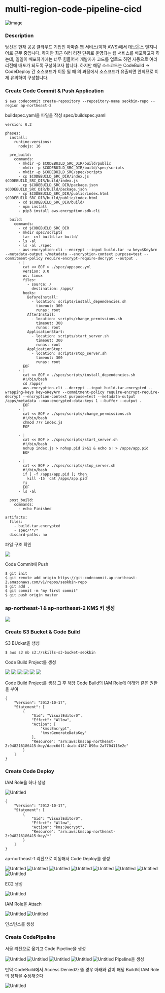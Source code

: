 # multi-region-code-pipeline-cicd

![image](https://github.com/LeeSeokBln/multi-region-code-pipeline-cicd/assets/101256150/3a2f6275-6acf-4e3d-aee6-a860922b9532)

### Description
당신은 현재 공공 클라우드 기업인 아마존 웹 서비스(이하 AWS)에서 데브옵스 엔지니어로 근무 중입니다. 하지만 최근 여러 리전 단위로 운영되는 웹 서비스를 배포하고자 하는데, 일일이 배포하기에는 너무 힘들어서 개발자가 코드를 업로드 하면 자동으로 여러 리전에 배포가 되도록 구성하고자 합니다. 하지만 해당 소스코드는 CodeBuild → CodeDeploy 간 소스코드가 이동 될 때  의 과정에서 소스코드가 유출되면 안되므로 이제 유의하여 구성합니다.

### Create Code Commit & Push Application
```
$ aws codecommit create-repository --repository-name seokbin-repo --region ap-northeast-2
```
buildspec.yaml을 파일을 작성
spec/buildspec.yaml
```
version: 0.2

phases:
  install:
    runtime-versions:
      nodejs: 16

  pre_build:
    commands:
      - mkdir -p $CODEBUILD_SRC_DIR/build/public
      - mkdir -p $CODEBUILD_SRC_DIR/build/spec/scripts
      - mkdir -p $CODEBUILD_SRC/spec/scripts
      - cp $CODEBUILD_SRC_DIR/index.js $CODEBUILD_SRC_DIR/build/index.js
      - cp $CODEBUILD_SRC_DIR/package.json $CODEBUILD_SRC_DIR/build/package.json
      - cp $CODEBUILD_SRC_DIR/public/index.html $CODEBUILD_SRC_DIR/build/public/index.html
      - cd $CODEBUILD_SRC_DIR/build/
      - npm install
      - pip3 install aws-encryption-sdk-cli

  build:
    commands:
      - cd $CODEBUILD_SRC_DIR
      - mkdir spec/scripts
      - tar -cvf build.tar build/
      - ls -al
      - ls -al ./spec
      - aws-encryption-cli --encrypt --input build.tar -w key=$KeyArn --metadata-output ~/metadata --encryption-context purpose=test --commitment-policy require-encrypt-require-decrypt --output .
      - |
        cat << EOF > ./spec/appspec.yml
        version: 0.0
        os: linux
        files:
          - source: /
            destination: /apps/
        hooks:
          BeforeInstall:
            - location: scripts/install_dependencies.sh
              timeout: 300
              runas: root
          AfterInstall:
            - location: scripts/change_permissions.sh
              timeout: 300
              runas: root
          ApplicationStart:
            - location: scripts/start_server.sh
              timeout: 300
              runas: root
          ApplicationStop:
            - location: scripts/stop_server.sh
              timeout: 300
              runas: root
        EOF
      - |
        cat << EOF > ./spec/scripts/install_dependencies.sh
        #!/bin/bash
        cd /apps/
        aws-encryption-cli --decrypt --input build.tar.encrypted --wrapping-keys key=$KeyArn --commitment-policy require-encrypt-require-decrypt --encryption-context purpose=test --metadata-output /apps/metadata --max-encrypted-data-keys 1 --buffer --output .
        EOF
      - |
        cat << EOF > ./spec/scripts/change_permissions.sh
        #!/bin/bash
        chmod 777 index.js
        EOF

      - |       
        cat << EOF > ./spec/scripts/start_server.sh
        #!/bin/bash
        nohup index.js > nohup.pid 2>&1 & echo $! > /apps/app.pid
        EOF

      - |        
        cat << EOF > ./spec/scripts/stop_server.sh
        #!/bin/bash
        if [ -f /apps/app.pid ]; then
          kill -15 `cat /apps/app.pid`
        fi
        EOF
      - ls -al

  post_build:
    commands:
      - echo Finished

artifacts:
  files:
    - build.tar.encrypted
    - spec/**/*
  discard-paths: no
```
파일 구조 확인

<img src="https://github-production-user-asset-6210df.s3.amazonaws.com/101256150/261183424-40f0b9cc-9e23-4da5-8184-45bb3c60b90d.png?X-Amz-Algorithm=AWS4-HMAC-SHA256&X-Amz-Credential=AKIAIWNJYAX4CSVEH53A%2F20230828%2Fus-east-1%2Fs3%2Faws4_request&X-Amz-Date=20230828T023302Z&X-Amz-Expires=300&X-Amz-Signature=5c81ac70b9b8856c105221094d553e51f8f505fda5285ab8fe9a11158e02a355&X-Amz-SignedHeaders=host&actor_id=86287920&key_id=0&repo_id=679512807"/>

Code Commit에 Push
```
$ git init
$ git remote add origin https://git-codecommit.ap-northeast-2.amazonaws.com/v1/repos/seokbin-repo
$ git add .
$ git commit -m "my first commit"
$ git push origin master
```
### ap-northeast-1 & ap-northeast-2 KMS 키 생성

<img src="https://github-production-user-asset-6210df.s3.amazonaws.com/86287920/263580119-6002bd1c-dafa-4339-b24e-eb334a46a8f8.png?X-Amz-Algorithm=AWS4-HMAC-SHA256&X-Amz-Credential=AKIAIWNJYAX4CSVEH53A%2F20230828%2Fus-east-1%2Fs3%2Faws4_request&X-Amz-Date=20230828T024208Z&X-Amz-Expires=300&X-Amz-Signature=05483ca2853e6cbd8dab47bb0abb98a3eaf1ac7ff866e6d7e04a71f83149bc78&X-Amz-SignedHeaders=host&actor_id=86287920&key_id=0&repo_id=679512807"/>

### Create S3 Bucket & Code Build
S3 BUcket을 생성
```
$ aws s3 mb s3://skills-s3-bucket-seokbin
```
Code Build Project를 생성

<img src="https://github-production-user-asset-6210df.s3.amazonaws.com/86287920/263579187-5b75621c-fef3-4f41-b29e-6b41cb43dc97.png?X-Amz-Algorithm=AWS4-HMAC-SHA256&X-Amz-Credential=AKIAIWNJYAX4CSVEH53A%2F20230828%2Fus-east-1%2Fs3%2Faws4_request&X-Amz-Date=20230828T023527Z&X-Amz-Expires=300&X-Amz-Signature=5c38bed83fae2a025875f55b6418d96d7c07d392f1db7b0fda8db9e1555b2b57&X-Amz-SignedHeaders=host&actor_id=86287920&key_id=0&repo_id=679512807"/>

<img src="https://github-production-user-asset-6210df.s3.amazonaws.com/86287920/263579311-21b00abb-11e7-495f-8127-1d33392697e5.png?X-Amz-Algorithm=AWS4-HMAC-SHA256&X-Amz-Credential=AKIAIWNJYAX4CSVEH53A%2F20230828%2Fus-east-1%2Fs3%2Faws4_request&X-Amz-Date=20230828T023627Z&X-Amz-Expires=300&X-Amz-Signature=bb66d49844fcc93fb09e9353cbdd3d1e1af2130ee9dd7250ad176ce0b6b752bb&X-Amz-SignedHeaders=host&actor_id=86287920&key_id=0&repo_id=679512807"/>

<img src="https://github-production-user-asset-6210df.s3.amazonaws.com/86287920/263579493-9543b92d-861b-4906-8956-7425910a0b68.png?X-Amz-Algorithm=AWS4-HMAC-SHA256&X-Amz-Credential=AKIAIWNJYAX4CSVEH53A%2F20230828%2Fus-east-1%2Fs3%2Faws4_request&X-Amz-Date=20230828T024229Z&X-Amz-Expires=300&X-Amz-Signature=3a32e921595762fd6aa5e096bfcb10ee69c9f8be22cc0cf16735785b75864ef1&X-Amz-SignedHeaders=host&actor_id=86287920&key_id=0&repo_id=679512807" />

<img src="https://github-production-user-asset-6210df.s3.amazonaws.com/86287920/263579535-78a56652-339a-4705-93bf-1a6fc8b07ab9.png?X-Amz-Algorithm=AWS4-HMAC-SHA256&X-Amz-Credential=AKIAIWNJYAX4CSVEH53A%2F20230828%2Fus-east-1%2Fs3%2Faws4_request&X-Amz-Date=20230828T024234Z&X-Amz-Expires=300&X-Amz-Signature=ca1539d6344295bafdae742aa7e4cb5ecb167367c0b25453c034af47d125b37b&X-Amz-SignedHeaders=host&actor_id=86287920&key_id=0&repo_id=679512807" />

<img src="https://github-production-user-asset-6210df.s3.amazonaws.com/86287920/263579795-c2c67e5e-03cc-43d6-892a-ff2449423f61.png?X-Amz-Algorithm=AWS4-HMAC-SHA256&X-Amz-Credential=AKIAIWNJYAX4CSVEH53A%2F20230828%2Fus-east-1%2Fs3%2Faws4_request&X-Amz-Date=20230828T024241Z&X-Amz-Expires=300&X-Amz-Signature=c0ffbbf4387cbd8bebc853a355afb3e02a559de3005d3c3eb4caf12debd669be&X-Amz-SignedHeaders=host&actor_id=86287920&key_id=0&repo_id=679512807" />

<img src="https://github-production-user-asset-6210df.s3.amazonaws.com/86287920/263580297-4e535ffc-492e-43e2-bf9a-29019fa91a8b.png?X-Amz-Algorithm=AWS4-HMAC-SHA256&X-Amz-Credential=AKIAIWNJYAX4CSVEH53A%2F20230828%2Fus-east-1%2Fs3%2Faws4_request&X-Amz-Date=20230828T024310Z&X-Amz-Expires=300&X-Amz-Signature=d0334282eba81ff37740b4343dfcef10f7f7f9922b7f389197d664005a33226a&X-Amz-SignedHeaders=host&actor_id=86287920&key_id=0&repo_id=679512807" />


Code Build Project를 생성 그 후 해당 Code Build의 IAM Role에 아래와 같은 권한을 부여
```
{
    "Version": "2012-10-17",
    "Statement": [
        {
            "Sid": "VisualEditor0",
            "Effect": "Allow",
            "Action": [
                "kms:Encrypt",
                "kms:GenerateDataKey"
            ],
            "Resource": "arn:aws:kms:ap-northeast-2:948216186415:key/daec6df1-4cab-4187-890a-2a7704116e2e"
        }
    ]
}
```
### Create Code Deploy
IAM Role을 하나 생성

![Untitled](https://github.com/LeeSeokBln/multi-region-code-pipeline-cicd/assets/101256150/c6f8014a-916b-4233-8180-a56bf75d2684)
```
{
    "Version": "2012-10-17",
    "Statement": [
        {
            "Sid": "VisualEditor0",
            "Effect": "Allow",
            "Action": "kms:Decrypt",
            "Resource": "arn:aws:kms:ap-northeast-2:948216186415:key/*"
        }
    ]
}
```
ap-northeast-1 리전으로 이동해서 Code Deploy를 생성

![Untitled](https://github.com/LeeSeokBln/multi-region-code-pipeline-cicd/assets/101256150/8d5cc8f4-5bbe-4e74-b413-e9f45516f67f)
![Untitled](https://github.com/LeeSeokBln/multi-region-code-pipeline-cicd/assets/101256150/548aaf78-b7f1-438a-9a2e-2d522f2beca9)
![Untitled](https://github.com/LeeSeokBln/multi-region-code-pipeline-cicd/assets/101256150/3df7e926-dc48-4c46-96af-6c5c69c11af5)
![Untitled](https://github.com/LeeSeokBln/multi-region-code-pipeline-cicd/assets/101256150/9edf9b2f-b06d-442e-a913-002dfbba877e)
![Untitled](https://github.com/LeeSeokBln/multi-region-code-pipeline-cicd/assets/101256150/b630b72a-ede8-47a7-bd5c-6a14b4b822b6)
![Untitled](https://github.com/LeeSeokBln/multi-region-code-pipeline-cicd/assets/101256150/c9e6a31e-0d42-4a2b-9787-31cc656840c8)
![Untitled](https://github.com/LeeSeokBln/multi-region-code-pipeline-cicd/assets/101256150/3f5b0f2f-fd84-48a2-8b4e-46da4de307ae)
![Untitled](https://github.com/LeeSeokBln/multi-region-code-pipeline-cicd/assets/101256150/e5d9c8fc-f2cf-4637-b251-cdc9585ae45c)

EC2 생성

![Untitled](https://github.com/LeeSeokBln/multi-region-code-pipeline-cicd/assets/101256150/02100aba-816d-43ad-b73c-8e4d7cb6de5d)

IAM Role을 Attach

![Untitled](https://github.com/LeeSeokBln/multi-region-code-pipeline-cicd/assets/101256150/cb2e2687-8a5d-4ec9-843f-4bcd6e37f12c)
![Untitled](https://github.com/LeeSeokBln/multi-region-code-pipeline-cicd/assets/101256150/3ceffc46-b879-4122-8b9f-8d8dbcfdf958)

인스턴스를 생성

### Create CodePipeline

서울 리전으로 옮기고 Code Pipeline을 생성

![Untitled](https://github.com/LeeSeokBln/multi-region-code-pipeline-cicd/assets/101256150/bac2c56d-4a60-43a9-a6a1-ecaf2d262912)
![Untitled](https://github.com/LeeSeokBln/multi-region-code-pipeline-cicd/assets/101256150/73940d2a-fc34-41c9-be02-aafd3da3e614)
![Untitled](https://github.com/LeeSeokBln/multi-region-code-pipeline-cicd/assets/101256150/0dd12833-4c89-470b-8420-384d71c11fda)
![Untitled](https://github.com/LeeSeokBln/multi-region-code-pipeline-cicd/assets/101256150/42921055-5d13-43b1-b200-131d7c1c97b1)
![Untitled](https://github.com/LeeSeokBln/multi-region-code-pipeline-cicd/assets/101256150/63344894-a135-4073-ae3e-b1a26ae62c22)
Pipeline을 생성

만약 CodeBuild에서 Access Denied가 뜰 경우 아래와 같이 해당 Build의 IAM Role의 정책을 수정해준다

![Untitled](https://github.com/LeeSeokBln/multi-region-code-pipeline-cicd/assets/101256150/940b975b-059d-4d1a-8216-429eaca14902)
